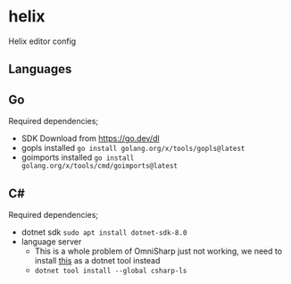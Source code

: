 # helix

Helix editor config

## Languages

## Go

Required dependencies;

- SDK Download from https://go.dev/dl
- gopls installed `go install golang.org/x/tools/gopls@latest`
- goimports installed `go install golang.org/x/tools/cmd/goimports@latest`

## C#

Required dependencies;

- dotnet sdk `sudo apt install dotnet-sdk-8.0`
- language server
  - This is a whole problem of OmniSharp just not working, 
    we need to install [this](https://github.com/razzmatazz/csharp-language-server)
    as a dotnet tool instead
  - `dotnet tool install --global csharp-ls`
